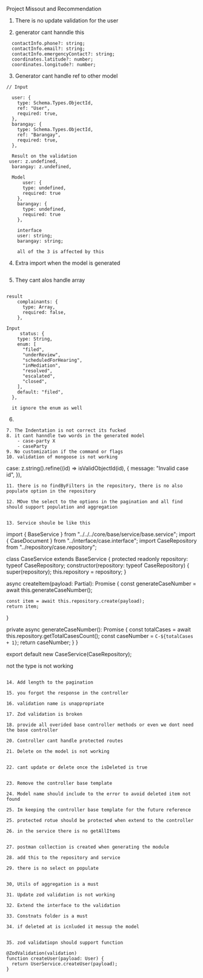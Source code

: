 Project Missout and Recommendation

1. There is no update validation for the user

2. generator cant hanndle this 

```
  contactInfo.phone?: string;
  contactInfo.email?: string;
  contactInfo.emergencyContact?: string;
  coordinates.latitude?: number;
  coordinates.longitude?: number;

```

3. Generator cant handle ref to other model
```
// Input

  user: {
    type: Schema.Types.ObjectId,
    ref: "User",
    required: true,
  },
  barangay: {
    type: Schema.Types.ObjectId,
    ref: "Barangay",
    required: true,
  },

  Result on the validation
 user: z.undefined,
  barangay: z.undefined,

  Model
      user: {
      type: undefined,
      required: true
    },
    barangay: {
      type: undefined,
      required: true
    },

    interface
    user: string;
    barangay: string;

    all of the 3 is affected by this
```


4.  Extra import  when the model is generated
```
```

5.  They cant alos handle array

```

result
    complainants: {
      type: Array,
      required: false,
    },

Input
     status: {
    type: String,
    enum: [
      "filed",
      "underReview",
      "scheduledForHearing",
      "inMediation",
      "resolved",
      "escalated",
      "closed",
    ],
    default: "filed",
  },

  it ignore the enum as well

```

6. 

```
7. The Indentation is not correct its fucked
8. it cant hanndle two words in the generated model
    - case-party X
    - caseParty
9. No customization if the command or flags
10. validation of mongoose is not working
```
  case: z.string().refine((id) => isValidObjectId(id), {
    message: "Invalid case id",
  }),
```
11. there is no findByFilters in the repository, there is no also populate option in the repository

12. MOve the select to the options in the pagination and all find should support population and aggregation


13. Service shoule be like this 

```
import { BaseService } from "../../../core/base/service/base.service";
import { CaseDocument } from "../interface/case.interface";
import CaseRepository from "../repository/case.repository";

class CaseService extends BaseService<CaseDocument> {
  protected readonly repository: typeof CaseRepository;
  constructor(repository: typeof CaseRepository) {
    super(repository);
    this.repository = repository;
  }

  async createItem(payload: Partial<CaseDocument>): Promise<CaseDocument> {
    const generateCaseNumber = await this.generateCaseNumber();

    const item = await this.repository.create(payload);
    return item;
  }

  private async generateCaseNumber(): Promise<string> {
    const totalCases = await this.repository.getTotalCasesCount();
    const caseNumber = `C-${totalCases + 1}`;
    return caseNumber;
  }
}

export default new CaseService(CaseRepository);


not the type is not working


```

14. Add length to the pagination 

15. you forgot the response in the controller

16. validation name is unappropriate

17. Zod validation is broken

18. provide all overided base controller methods or even we dont need the base controller

20. Controller cant handle protected routes

21. Delete on the model is not working


22. cant update or delete once the isDeleted is true


23. Remove the controller base template

24. Model name should include to the error to avoid deleted item not found

25. Im keeping the controller base template for the future reference

25. protected rotue should be protected when extend to the controller

26. in the service there is no getAllItems


27. postman collection is created when generating the module

28. add this to the repository and service

29. there is no select on populate


30, Utils of aggregation is a must

31. Update zod validation is not working

32. Extend the interface to the validation

33. Constnats folder is a must

34. if deleted at is icnluded it messup the model


35. zod validatiopn should support function

@ZodValidation(validation)
function createUser(payload: User) {
  return UserService.createUser(payload);
}

 


